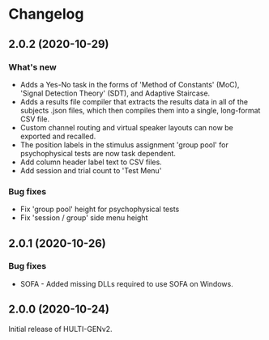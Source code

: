 # Changelog

## 2.0.2 (2020-10-29)

### What's new

* Adds a Yes-No task in the forms of 'Method of Constants' (MoC), 'Signal Detection Theory' (SDT), and Adaptive Staircase.
* Adds a results file compiler that extracts the results data in all of the subjects .json files, which then compiles them into a single, long-format CSV file.
* Custom channel routing and virtual speaker layouts can now be exported and recalled.
* The position labels in the stimulus assignment 'group pool' for psychophysical tests are now task dependent.
* Add column header label text to CSV files.
* Add session and trial count to 'Test Menu'

### Bug fixes

* Fix 'group pool' height for psychophysical tests
* Fix 'session / group' side menu height

## 2.0.1 (2020-10-26)

### Bug fixes

* SOFA - Added missing DLLs required to use SOFA on Windows.


## 2.0.0 (2020-10-24)

Initial release of HULTI-GENv2.
